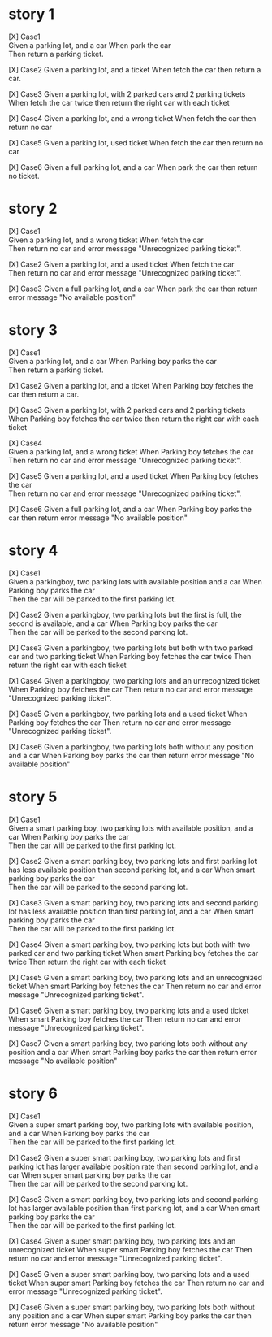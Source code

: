 # story 1
[X] Case1  
Given a parking lot, and a car 
When park the car  
Then return a parking ticket.

[X] Case2
Given a parking lot, and a ticket
When fetch the car
then return a car.

[X] Case3
Given a parking lot, with 2 parked cars and 2 parking tickets
When fetch the car twice
then return the right car with each ticket

[X] Case4
Given a parking lot, and a wrong ticket
When fetch the car
then return no car

[X] Case5
Given a parking lot, used ticket
When fetch the car
then return no car

[X] Case6
Given a full parking lot, and a car
When park the car
then return no ticket.


# story 2
[X] Case1  
Given a parking lot, and a wrong ticket
When fetch the car  
Then return no car and error message "Unrecognized parking ticket".

[X] Case2 
Given a parking lot, and a used ticket
When fetch the car  
Then return no car and error message "Unrecognized parking ticket".

[X] Case3
Given a full parking lot, and a car
When park the car
then return error message "No available position"


# story 3
[X] Case1  
Given a parking lot, and a car
When Parking boy parks the car  
Then return a parking ticket.

[X] Case2
Given a parking lot, and a ticket
When Parking boy fetches the car
then return a car.

[X] Case3
Given a parking lot, with 2 parked cars and 2 parking tickets
When Parking boy fetches the car twice
then return the right car with each ticket

[X] Case4  
Given a parking lot, and a wrong ticket
When Parking boy fetches the car  
Then return no car and error message "Unrecognized parking ticket".

[X] Case5
Given a parking lot, and a used ticket
When Parking boy fetches the car  
Then return no car and error message "Unrecognized parking ticket".

[X] Case6
Given a full parking lot, and a car
When Parking boy parks the car
then return error message "No available position"

# story 4
[X] Case1  
Given a parkingboy, two parking lots with available position and a car
When Parking boy parks the car  
Then the car will be parked to the first parking lot.

[X] Case2
Given a parkingboy, two parking lots but the first is full, the second is available, and a car
When Parking boy parks the car  
Then the car will be parked to the second parking lot.

[X] Case3
Given a parkingboy, two parking lots but both with two parked car and two parking ticket
When Parking boy fetches the car twice 
Then return the right car with each ticket

[X] Case4
Given a parkingboy, two parking lots and an unrecognized ticket
When Parking boy fetches the car
Then return no car and error message "Unrecognized parking ticket".

[X] Case5
Given a parkingboy, two parking lots and a used ticket
When Parking boy fetches the car
Then return no car and error message "Unrecognized parking ticket".

[X] Case6
Given a parkingboy, two parking lots both without any position and a car
When Parking boy parks the car
then return error message "No available position"

# story 5
[X] Case1  
Given a smart parking boy, two parking lots with available position, and a car
When Parking boy parks the car  
Then the car will be parked to the first parking lot.

[X] Case2
Given a smart parking boy, two parking lots and first parking lot has less available position than second parking lot, and a car
When smart parking boy parks the car  
Then the car will be parked to the second parking lot.

[X] Case3
Given a smart parking boy, two parking lots and second parking lot has less available position than first parking lot, and a car
When smart parking boy parks the car  
Then the car will be parked to the first parking lot.

[X] Case4
Given a smart parking boy, two parking lots but both with two parked car and two parking ticket
When smart Parking boy fetches the car twice
Then return the right car with each ticket

[X] Case5
Given a smart parking boy, two parking lots and an unrecognized ticket
When smart Parking boy fetches the car
Then return no car and error message "Unrecognized parking ticket".

[X] Case6
Given a smart parking boy, two parking lots and a used ticket
When smart Parking boy fetches the car
Then return no car and error message "Unrecognized parking ticket".

[X] Case7
Given a smart parking boy, two parking lots both without any position and a car
When smart Parking boy parks the car
then return error message "No available position"

# story 6
[X] Case1  
Given a super smart parking boy, two parking lots with available position, and a car
When Parking boy parks the car  
Then the car will be parked to the first parking lot.

[X] Case2
Given a super smart parking boy, two parking lots and first parking lot has larger available position rate than second parking lot, and a car
When super smart parking boy parks the car  
Then the car will be parked to the second parking lot.

[X] Case3
Given a smart parking boy, two parking lots and second parking lot has larger available position than first parking lot, and a car
When smart parking boy parks the car  
Then the car will be parked to the first parking lot.

[X] Case4
Given a super smart parking boy, two parking lots and an unrecognized ticket
When super smart Parking boy fetches the car
Then return no car and error message "Unrecognized parking ticket".

[X] Case5
Given a super smart parking boy, two parking lots and a used ticket
When super smart Parking boy fetches the car
Then return no car and error message "Unrecognized parking ticket".

[X] Case6
Given a super smart parking boy, two parking lots both without any position and a car
When super smart Parking boy parks the car
then return error message "No available position"